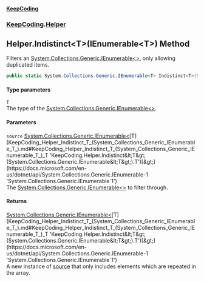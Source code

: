 #### [KeepCoding](index.md 'index')
### [KeepCoding](KeepCoding.md 'KeepCoding').[Helper](KeepCoding_Helper.md 'KeepCoding.Helper')
## Helper.Indistinct&lt;T&gt;(IEnumerable&lt;T&gt;) Method
Filters an [System.Collections.Generic.IEnumerable&lt;&gt;](https://docs.microsoft.com/en-us/dotnet/api/System.Collections.Generic.IEnumerable-1 'System.Collections.Generic.IEnumerable`1'), only allowing duplicated items.  
```csharp
public static System.Collections.Generic.IEnumerable<T> Indistinct<T>(this System.Collections.Generic.IEnumerable<T> source);
```
#### Type parameters
<a name='KeepCoding_Helper_Indistinct_T_(System_Collections_Generic_IEnumerable_T_)_T'></a>
`T`  
The type of the [System.Collections.Generic.IEnumerable&lt;&gt;](https://docs.microsoft.com/en-us/dotnet/api/System.Collections.Generic.IEnumerable-1 'System.Collections.Generic.IEnumerable`1').
  
#### Parameters
<a name='KeepCoding_Helper_Indistinct_T_(System_Collections_Generic_IEnumerable_T_)_source'></a>
`source` [System.Collections.Generic.IEnumerable&lt;](https://docs.microsoft.com/en-us/dotnet/api/System.Collections.Generic.IEnumerable-1 'System.Collections.Generic.IEnumerable`1')[T](KeepCoding_Helper_Indistinct_T_(System_Collections_Generic_IEnumerable_T_).md#KeepCoding_Helper_Indistinct_T_(System_Collections_Generic_IEnumerable_T_)_T 'KeepCoding.Helper.Indistinct&lt;T&gt;(System.Collections.Generic.IEnumerable&lt;T&gt;).T')[&gt;](https://docs.microsoft.com/en-us/dotnet/api/System.Collections.Generic.IEnumerable-1 'System.Collections.Generic.IEnumerable`1')  
The [System.Collections.Generic.IEnumerable&lt;&gt;](https://docs.microsoft.com/en-us/dotnet/api/System.Collections.Generic.IEnumerable-1 'System.Collections.Generic.IEnumerable`1') to filter through.
  
#### Returns
[System.Collections.Generic.IEnumerable&lt;](https://docs.microsoft.com/en-us/dotnet/api/System.Collections.Generic.IEnumerable-1 'System.Collections.Generic.IEnumerable`1')[T](KeepCoding_Helper_Indistinct_T_(System_Collections_Generic_IEnumerable_T_).md#KeepCoding_Helper_Indistinct_T_(System_Collections_Generic_IEnumerable_T_)_T 'KeepCoding.Helper.Indistinct&lt;T&gt;(System.Collections.Generic.IEnumerable&lt;T&gt;).T')[&gt;](https://docs.microsoft.com/en-us/dotnet/api/System.Collections.Generic.IEnumerable-1 'System.Collections.Generic.IEnumerable`1')  
A new instance of [source](KeepCoding_Helper_Indistinct_T_(System_Collections_Generic_IEnumerable_T_).md#KeepCoding_Helper_Indistinct_T_(System_Collections_Generic_IEnumerable_T_)_source 'KeepCoding.Helper.Indistinct&lt;T&gt;(System.Collections.Generic.IEnumerable&lt;T&gt;).source') that only includes elements which are repeated in the array.

